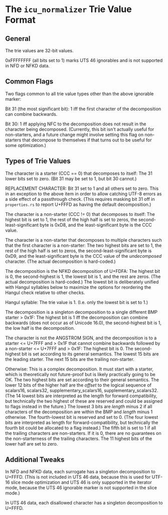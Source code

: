 # The `icu_normalizer` Trie Value Format

## General

The trie values are 32-bit values.

0xFFFFFFFF (all bits set to 1) marks UTS 46 ignorables and is not supported in NFD or NFKD data.

## Common Flags

Two flags common to all trie value types other than the above ignorable marker:

Bit 31 (the most significant bit): 1 iff the first character of the decomposition can combine backwards.

Bit 30: 1 iff applying NFC to the decomposition does not result in the character being decomposed. (Currently, this bit isn't actually useful for non-starters, and a future change might involve setting this flag on non-starters that decompose to themselves if that turns out to be useful for some optimization.)

## Types of Trie Values

The character is a starter (CCC == 0) that decomposes to itself: The 31 lower bits set to zero. (Bit 31 may be set to 1, but bit 30 cannot.)

REPLACEMENT CHARACTER: Bit 31 set to 1 and all others set to zero. This in an exception to the above item in order to allow catching UTF-8 errors as a side effect of a passthrough check. (This requires masking bit 31 off in `properties.rs` to report U+FFFD as having the default decomposition.)

The character is a non-starter (CCC != 0) that decomposes to itself: The highest bit is set to 1, the rest of the high half is set to zeros, the second-least-significant byte is 0xD8, and the least-significant byte is the CCC value.

The character is a non-starter that decomposes to multiple characters such that the first character is a non-starter: The two highest bits are set to 1, the rest of the high half is set to zeros, the second-least-significant byte is 0xD9, and the least-significant byte is the CCC value of the _undecomposed_ character. (The actual decomposition is hard-coded.)

The decomposition is the NFKD decomposition of U+FDFA: The highest bit is 0, the second-highest is 1, the lowest bit is 1, and the rest are zeros. (The actual decomposition is hard-coded.) The lowest bit is deliberately unified with Hangul syllables below to maximize the options for reordering the Hangul check relative to other checks.

Hangul syllable: The trie value is 1. (I.e. only the lowest bit is set to 1.)

The decomposition is a singleton decomposition to a single different BMP starter > 0x1F: The highest bit is 1 iff the decomposition can combine backwards (does not occur as of Unicode 16.0), the second-highest bit is 1, the low half is the decomposition.

The character is not the ANGSTROM SIGN, and the decomposition is to a starter <= U+7FFF and > 0x1F that cannot combine backwards followed by a non-starter <= U+7FFF and > 0x1F: The highest bit is 0. The second-highest bit is set according to its general semantics. The lowest 15 bits are the leading starter. The next 15 bits are the trailing non-starter.

Otherwise: This is a complex decomposition. It must start with a starter, which is theoretically not future-proof but is likely practically going to be OK. The two highest bits are set according to their general semantics. The lower 12 bits of the higher half are the _offset_ to the logical sequence of scalars16, scalars32, supplementary_scalars16, supplementary_scalars32. (The 14 lowest bits are interpreted as the length for forward compatibility, but technically the two highest of these are reserved and could be assigned to flags instead in the future.) The lowest 3 bits are _length_ minus 2 if all characters of the decomposition are within the BMP and _length_ minus 1 otherwise. The fourth-lowest bit is reserved and set to 0. (The four lowest bits are interpreted as length for forward-compatibility, but technically the fourth bit could be allocated to a flag instead.) The fifth bit is set to 1 if all the trailing characters are non-starters. If it is 0, there are no guarantees on the non-starterness of the trailing characters. The 11 highest bits of the lower half are set to zero.

## Additional Tweaks

In NFD and NFKD data, each surrogate has a singleton decomposition to U+FFFD. (This is not included in UTS 46 data, because this is used for UTF-16 slice mode optimization and UTS 46 is only supported in the iterator mode, because the UTS 46 ignorable marker is not supported in the slice mode.)

In UTS 46 data, each disallowed character has a singleton decomposition to U+FFFD.

